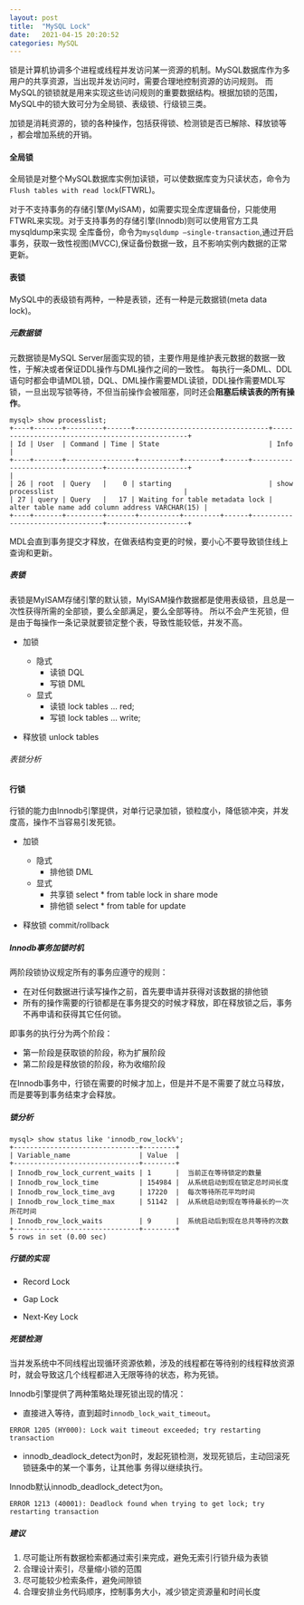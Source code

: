 ```yaml
---
layout: post
title:  "MySQL Lock"
date:   2021-04-15 20:20:52
categories: MySQL
---
```


锁是计算机协调多个进程或线程并发访问某一资源的机制。MySQL数据库作为多用户的共享资源，当出现并发访问时，需要合理地控制资源的访问规则。
而MySQL的锁锁就是用来实现这些访问规则的重要数据结构。根据加锁的范围，MySQL中的锁大致可分为全局锁、表级锁、行级锁三类。

加锁是消耗资源的，锁的各种操作，包括获得锁、检测锁是否已解除、释放锁等 ，都会增加系统的开销。

#### 全局锁

全局锁是对整个MySQL数据库实例加读锁，可以使数据库变为只读状态，命令为`Flush tables with read lock`(FTWRL)。

对于不支持事务的存储引擎(MyISAM)，如需要实现全库逻辑备份，只能使用FTWRL来实现。对于支持事务的存储引擎(Innodb)则可以使用官方工具mysqldump来实现
全库备份，命令为`mysqldump –single-transaction`,通过开启事务，获取一致性视图(MVCC),保证备份数据一致，且不影响实例内数据的正常更新。

#### 表锁

MySQL中的表级锁有两种，一种是表锁，还有一种是元数据锁(meta data lock)。

##### 元数据锁

元数据锁是MySQL Server层面实现的锁，主要作用是维护表元数据的数据一致性，于解决或者保证DDL操作与DML操作之间的一致性。
每执行一条DML、DDL语句时都会申请MDL锁，DQL、DML操作需要MDL读锁，DDL操作需要MDL写锁，一旦出现写锁等待，不但当前操作会被阻塞，同时还会**阻塞后续该表的所有操作**。

```
mysql> show processlist;
+----+-------+---------+------+---------------------------------+-------------------------------------------------+
| Id | User  | Command | Time | State                           | Info                                            |
+----+-------+-----------------+----------+---------+------+---------------------------------+--------------------+                                       |
| 26 | root  | Query   |    0 | starting                        | show processlist                                |
| 27 | query | Query   |   17 | Waiting for table metadata lock | alter table name add column address VARCHAR(15) |
+----+-------+---------+-------+----------+---------+------+---------------------------------+--------------------+

```

MDL会直到事务提交才释放，在做表结构变更的时候，要小心不要导致锁住线上查询和更新。

##### 表锁

表锁是MyISAM存储引擎的默认锁，MyISAM操作数据都是使用表级锁，且总是一次性获得所需的全部锁，要么全部满足，要么全部等待。
所以不会产生死锁，但是由于每操作一条记录就要锁定整个表，导致性能较低，并发不高。

* 加锁
    * 隐式
        * 读锁 DQL
        * 写锁 DML
    * 显式
        * 读锁  lock tables ... red;
        * 写锁  lock tables ... write;

* 释放锁 unlock tables

###### 表锁分析


#### 行锁

行锁的能力由Innodb引擎提供，对单行记录加锁，锁粒度小，降低锁冲突，并发度高，操作不当容易引发死锁。


* 加锁
    * 隐式
        * 排他锁 DML
    * 显式
        * 共享锁  select * from table lock in share mode
        * 排他锁  select * from table for update

* 释放锁 commit/rollback

##### Innodb事务加锁时机

两阶段锁协议规定所有的事务应遵守的规则：

* 在对任何数据进行读写操作之前，首先要申请并获得对该数据的排他锁
* 所有的操作需要的行锁都是在事务提交的时候才释放，即在释放锁之后，事务不再申请和获得其它任何锁。

即事务的执行分为两个阶段：

* 第一阶段是获取锁的阶段，称为扩展阶段
* 第二阶段是释放锁的阶段，称为收缩阶段

在Innodb事务中，行锁在需要的时候才加上，但是并不是不需要了就立马释放，而是要等到事务结束才会释放。


##### 锁分析

```
mysql> show status like 'innodb_row_lock%';
+-------------------------------+--------+
| Variable_name                 | Value  |
+-------------------------------+--------+
| Innodb_row_lock_current_waits | 1      |  当前正在等待锁定的数量
| Innodb_row_lock_time          | 154984 |  从系统启动到现在锁定总时间长度
| Innodb_row_lock_time_avg      | 17220  |  每次等待所花平均时间
| Innodb_row_lock_time_max      | 51142  |  从系统启动到现在等待最长的一次所花时间
| Innodb_row_lock_waits         | 9      |  系统启动后到现在总共等待的次数
+-------------------------------+--------+
5 rows in set (0.00 sec)
```


##### 行锁的实现

* Record Lock

* Gap Lock

* Next-Key Lock

##### 死锁检测

当并发系统中不同线程出现循环资源依赖，涉及的线程都在等待别的线程释放资源时，就会导致这几个线程都进入无限等待的状态，称为死锁。

Innodb引擎提供了两种策略处理死锁出现的情况：

* 直接进入等待，直到超时`innodb_lock_wait_timeout`。

```
ERROR 1205 (HY000): Lock wait timeout exceeded; try restarting transaction
```

* innodb_deadlock_detect为on时，发起死锁检测，发现死锁后，主动回滚死锁链条中的某一个事务，让其他事 务得以继续执行。

Innodb默认innodb_deadlock_detect为on。
```
ERROR 1213 (40001): Deadlock found when trying to get lock; try restarting transaction
```


##### 建议

1. 尽可能让所有数据检索都通过索引来完成，避免无索引行锁升级为表锁
2. 合理设计索引，尽量缩小锁的范围
3. 尽可能较少检索条件，避免间隙锁
4. 合理安排业务代码顺序，控制事务大小，减少锁定资源量和时间长度
